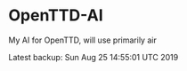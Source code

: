 # OpenTTD-AI
My AI for OpenTTD, will use primarily air

Latest backup: Sun Aug 25 14:55:01 UTC 2019
